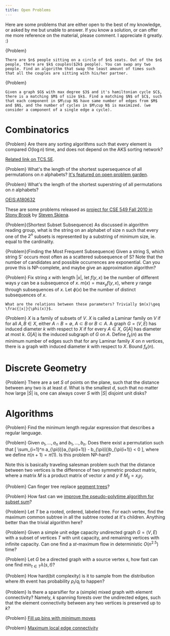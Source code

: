 ```yaml
---
title: Open Problems
---
```


Here are some problems that are either open to the best of my knowledge, or asked by me but unable to answer. If you know a solution, or can offer me more reference on the material, please comment. I appreciate it greatly. :)

{Problem}

    There are $n$ people sitting on a circle of $n$ seats. Out of the $n$ people, there are $k$ couples($2k$ people). You can swap any two people. Find an algorithm that swap the least amount of times such that all the couples are sitting with his/her partner.

{Problem}

    Given a graph $G$ with max degree $3$ and it's hamiltonian cycle $C$, there is a matching $M$ of size $k$. Find a matching $N$ of $C$, such that each component in $M\cup N$ have same number of edges from $M$ and $N$, and the number of cycles in $M\cup N$ is maximized. (we consider a component of a single edge a cycle).

# Combinatorics

{Problem}
    Are there any sorting algorithms such that every element is compared $O(\log n)$ time, and does not depend on the AKS sorting network?

[Related link on TCS.SE](http://cstheory.stackexchange.com/questions/7131/sorting-algorithm-such-that-each-element-is-compared-o-log-n-times-and-does).

{Problem}
    What's the length of the shortest supersequence of all permutations on $n$ alphabets? 
[It's featured on open problem garden](http://garden.irmacs.sfu.ca/?q=op/smallest_universal_supersequence).

{Problem}
    What's the length of the shortest superstring of all permutations on $n$ alphabets? 

[OEIS:A180632](http://oeis.org/A180632)

These are some problems released as [project for CSE 549 Fall 2010 in Stony Brook](http://www.cs.sunysb.edu/~skiena/549/projects.pdf) by [Steven Skiena](http://www.cs.sunysb.edu/~skiena/).

{Problem}(Shortest Subset Subsequence)
    As discussed in algorithm reading group, what is the string on an alphabet of size n such that every one of the $2^n$ subsets is represented by a substring of minimum size, ie. equal to the cardinality.

{Problem}(Finding the Most Frequent Subsequence)
    Given a string S, which string S' occurs most often as a scattered subsequence of S? Note that the number of candidates and possible occurrences are exponential. Can you prove this is NP-complete, and maybe give an approximation algorithm?

{Problem}
    Fix string $x$ with length $|x|$, let $f(y,x)$ be the number of different ways $y$ can be a subsequence of $x$. $m(x) = \max_{y} f(y,x)$, where $y$ range through subsequences of $x$. Let $\phi(x)$ be the number of distinct subsequences of $x$. 

    What are the relations between these parameters? Trivially $m(x)\geq \frac{|x|}{\phi(x)}$.

{Problem}
    $X$ is a family of subsets of $V$. $X$ is called a Laminar family on $V$ if for all $A,B\in X$, either $A\cap B=\emptyset$, $A\subset B$ or $B\subset A$. A graph $G=(V,E)$ has induced diameter $k$ with respect to $X$ if for every $A\in X$, $G[A]$ has diameter at most $k$. $G[A]$ is the induced subgraph of $G$ on $A$. Define $f_k(n)$ as the minimum number of edges such that for any Laminar family $X$ on $n$ vertices, there is a graph with induced diameter $k$ with respect to $X$. Bound $f_k(n)$.

# Discrete Geometry
{Problem}
    There are a set $S$ of points on the plane, such that the distance between any two is at least $d$. What is the smallest $d$, such that no matter how large $|S|$ is, one can always cover $S$ with $|S|$ disjoint unit disks? 

# Algorithms
{Problem}
    Find the minimum length regular expression that describes a regular language.

{Problem}
    Given $a_1,\ldots,a_n$ and $b_1,\ldots,b_n$. Does there exist a permutation such that
    \[ 
    \sum_{i=1}^n a_{\pi(i)}a_{\pi(i+1)} - b_{\pi(i)}b_{\pi(i+1)} < 0
    \], where we define $\pi(n+1)=\pi(1)$.
    Is this problem NP-hard?

Note this is basically traveling salesman problem such that the distance between two vertices is the difference of two symmetric product matrix, where a matrix $M$ is a product matrix of vector $x$ and $y$ if $M_{ij}=x_iy_j$.

{Problem}
    Can finger tree replace [segment trees](letuskode.blogspot.com/2013/01/segtrees.html)?

{Problem}
    How fast can we [improve the pseudo-polytime algorithm for subset sum](http://cstheory.stackexchange.com/questions/21533/faster-pseudo-polynomial-time-algorithm-for-subset-sum)? 

{Problem}
    Let $T$ be a rooted, ordered, labeled tree. For each vertex, find the maximum common subtree in all the subtree rooted at it's children. Anything better than the trivial algorithm here?

{Problem}
    Given a simple unit edge capacity undirected graph $G=(V,E)$ with a subset of vertices $T$ with unit capacity, and remaining vertices with infinite capacity. Can one find a $st$-maximum flow in deterministic $O(n^{2.5})$ time?

{Problem}
    Let $G$ be a directed graph with a source vertex $s$, how fast can one find $\min_{t\in T} \lambda(s,t)$? 

{Problem}
    How hard(bit complexity) is it to sample from the distribution where $i$th event has probability $p_i/q_i$ to happen?

{Problem}
    Is there a sparsifier for a (simple) mixed graph with element connectivity? Namely, $k$ spanning forests over the undirected edges, such that the element connectivity between any two vertices is preserved up to $k$?

{Problem}
    [Fill up bins with minimum moves](http://cs.stackexchange.com/questions/12441/is-it-np-hard-to-fill-up-bins-with-minimum-moves)

{Problem}
    [Maximum local edge connectivity](http://cstheory.stackexchange.com/questions/25531/maximum-local-edge-connectivity)